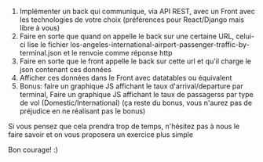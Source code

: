 1. Implémenter un back qui communique, via API REST, avec un Front avec les technologies de votre choix (préférences pour React/Django mais libre à vous)
2. Faire en sorte que quand on appelle le back sur une certaine URL, celui-ci lise le fichier los-angeles-international-airport-passenger-traffic-by-terminal.json et le renvoie comme réponse http
3. Faire en sorte que le front appelle le back sur cette url et qu'il charge le json contenant ces données
4. Afficher ces données dans le Front avec datatables ou équivalent
5. Bonus: faire un graphique JS affichant le taux d'arrival/departure par terminal, Faire un graphique JS affichant le taux de passagerss par type de vol (Domestic/International) (ça reste du bonus, vous n'aurez pas de préjudice en ne réalisant pas le bonus)


Si vous pensez que cela prendra trop de temps, n'hésitez pas à nous le faire savoir et on vous proposera un exercice plus simple


Bon courage! :)
